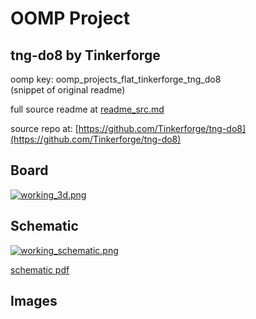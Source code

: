 # OOMP Project  
## tng-do8  by Tinkerforge  
  
oomp key: oomp_projects_flat_tinkerforge_tng_do8  
(snippet of original readme)  
  
  
  full source readme at [readme_src.md](readme_src.md)  
  
source repo at: [https://github.com/Tinkerforge/tng-do8](https://github.com/Tinkerforge/tng-do8)  
## Board  
  
[![working_3d.png](working_3d_600.png)](working_3d.png)  
## Schematic  
  
[![working_schematic.png](working_schematic_600.png)](working_schematic.png)  
  
[schematic pdf](working_schematic.pdf)  
## Images  
